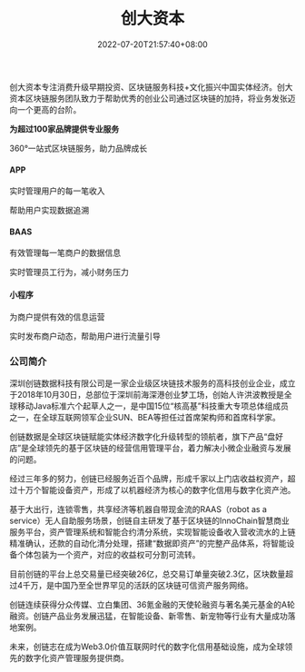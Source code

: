 ﻿---
weight: 
title: "创大资本"
description: "创大资本专注消费升级早期投资、区块链服务科技+文化振兴中国实体经济"
date: 2022-07-20T21:57:40+08:00
lastmod: 2022-07-20T16:45:40+08:00
draft: false
authors: ["MineW"]
featuredImage: "chuangdaziben.jpg"
link: "https://www.innochain.tech/"
tags: ["投资机构","创大资本"]
categories: ["navigation"]
navigation: ["投资机构"]
lightgallery: true
toc: true
pinned: false
recommend: false
recommend1: false
---
创大资本专注消费升级早期投资、区块链服务科技+文化振兴中国实体经济。创大资本区块链服务团队致力于帮助优秀的创业公司通过区块链的加持，将业务发张迈向一个更高的台阶。

**为超过100家品牌提供专业服务**

360°一站式区块链服务，助力品牌成长

#### APP

实时管理用户的每一笔收入

帮助用户实现数据追溯

#### BAAS

有效管理每一笔商户的数据信息

实时管理员工行为，减小财务压力

#### 小程序

为商户提供有效的信息运营

实时发布商户动态，帮助用户进行流量引导

### **公司简介**

深圳创链数据科技有限公司是一家企业级区块链技术服务的高科技创业企业，成立于2018年10月30日，总部位于深圳前海深港创业梦工场，创始人许洪波教授是全球移动Java标准六个起草人之一，是中国15位“核高基”科技重大专项总体组成员之一，在全球互联网领军企业SUN、BEA等担任过首席架构师和首席科学家。

创链数据是全球区块链赋能实体经济数字化升级转型的领航者，旗下产品“盘好店”是全球领先的基于区块链的经营信用管理平台，着力解决小微企业融资与发展的问题。

经过三年多的努力，创链已经服务近百个品牌，形成千家以上门店收益权资产，超过十万个智能设备资产，形成了以机器经济为核心的数字化信用与数字化资产池。

基于大出行，连锁零售，共享经济等机器自带现金流的RAAS（robot as a service）无人自助服务场景，创链自主研发了基于区块链的InnoChain智慧商业服务平台，资产管理系统和智能合约清分系统，实现智能设备收入营收流水的上链精准确认，还款的自动化清分处理，搭建“数据即资产”的完整产品体系，将智能设备个体包装为一个资产，对应的收益权可分割可流转。

目前创链的平台上总交易量已经突破26亿，总交易订单量突破2.3亿，区块数量超过4千万，是中国乃至全世界罕见的活跃的区块链可信资产服务网络。

创链连续获得分众传媒、立白集团、36氪金融的天使轮融资与著名美元基金的A轮融资。创链产品业务发展迅猛，在智能设备、新零售、新宠物等行业有大量成功落地案例。

未来，创链志在成为Web3.0价值互联网时代的数字化信用基础设施，成为全球领先的数字化资产管理服务提供商。